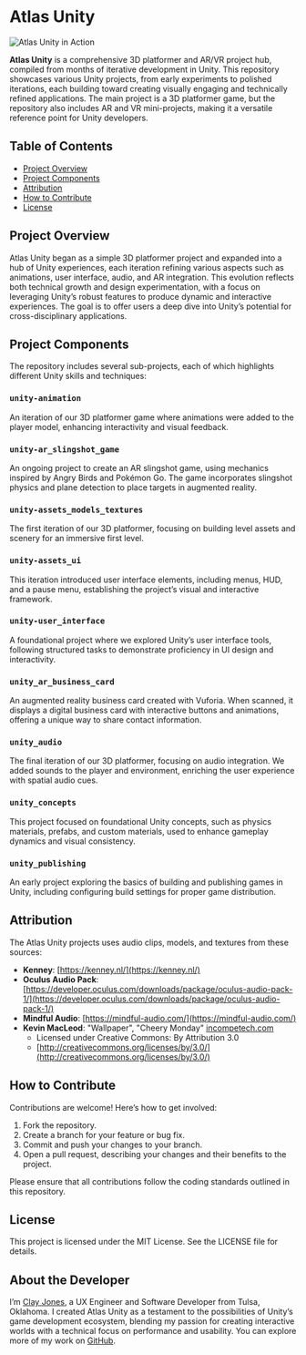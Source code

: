 # Atlas Unity

![Atlas Unity in Action](path-to-screenshot.png)

**Atlas Unity** is a comprehensive 3D platformer and AR/VR project hub, compiled from months of iterative development in Unity. This repository showcases various Unity projects, from early experiments to polished iterations, each building toward creating visually engaging and technically refined applications. The main project is a 3D platformer game, but the repository also includes AR and VR mini-projects, making it a versatile reference point for Unity developers.

## Table of Contents

- [Project Overview](#project-overview)
- [Project Components](#project-components)
- [Attribution](#attribution)
- [How to Contribute](#how-to-contribute)
- [License](#license)

## Project Overview

Atlas Unity began as a simple 3D platformer project and expanded into a hub of Unity experiences, each iteration refining various aspects such as animations, user interface, audio, and AR integration. This evolution reflects both technical growth and design experimentation, with a focus on leveraging Unity’s robust features to produce dynamic and interactive experiences. The goal is to offer users a deep dive into Unity’s potential for cross-disciplinary applications.

## Project Components

The repository includes several sub-projects, each of which highlights different Unity skills and techniques:

### `unity-animation`
An iteration of our 3D platformer game where animations were added to the player model, enhancing interactivity and visual feedback.

### `unity-ar_slingshot_game`
An ongoing project to create an AR slingshot game, using mechanics inspired by Angry Birds and Pokémon Go. The game incorporates slingshot physics and plane detection to place targets in augmented reality.

### `unity-assets_models_textures`
The first iteration of our 3D platformer, focusing on building level assets and scenery for an immersive first level.

### `unity-assets_ui`
This iteration introduced user interface elements, including menus, HUD, and a pause menu, establishing the project’s visual and interactive framework.

### `unity-user_interface`
A foundational project where we explored Unity’s user interface tools, following structured tasks to demonstrate proficiency in UI design and interactivity.

### `unity_ar_business_card`
An augmented reality business card created with Vuforia. When scanned, it displays a digital business card with interactive buttons and animations, offering a unique way to share contact information.

### `unity_audio`
The final iteration of our 3D platformer, focusing on audio integration. We added sounds to the player and environment, enriching the user experience with spatial audio cues.

### `unity_concepts`
This project focused on foundational Unity concepts, such as physics materials, prefabs, and custom materials, used to enhance gameplay dynamics and visual consistency.

### `unity_publishing`
An early project exploring the basics of building and publishing games in Unity, including configuring build settings for proper game distribution.

## Attribution

The Atlas Unity projects uses audio clips, models, and textures from these sources:

- **Kenney**: [https://kenney.nl/](https://kenney.nl/)
- **Oculus Audio Pack**: [https://developer.oculus.com/downloads/package/oculus-audio-pack-1/](https://developer.oculus.com/downloads/package/oculus-audio-pack-1/)
- **Mindful Audio**: [https://mindful-audio.com/](https://mindful-audio.com/)
- **Kevin MacLeod**: "Wallpaper", "Cheery Monday" [incompetech.com](https://incompetech.com/)
  - Licensed under Creative Commons: By Attribution 3.0
  - [http://creativecommons.org/licenses/by/3.0/](http://creativecommons.org/licenses/by/3.0/)

## How to Contribute

Contributions are welcome! Here’s how to get involved:

1. Fork the repository.
2. Create a branch for your feature or bug fix.
3. Commit and push your changes to your branch.
4. Open a pull request, describing your changes and their benefits to the project.

Please ensure that all contributions follow the coding standards outlined in this repository.

## License

This project is licensed under the MIT License. See the LICENSE file for details.

## About the Developer

I’m [Clay Jones](https://www.linkedin.com/in/clayjones/), a UX Engineer and Software Developer from Tulsa, Oklahoma. I created Atlas Unity as a testament to the possibilities of Unity’s game development ecosystem, blending my passion for creating interactive worlds with a technical focus on performance and usability. You can explore more of my work on [GitHub](https://github.com/clayjones/).
